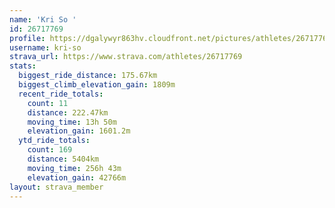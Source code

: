 ```yaml
---
name: 'Kri So '
id: 26717769
profile: https://dgalywyr863hv.cloudfront.net/pictures/athletes/26717769/7761026/14/large.jpg
username: kri-so
strava_url: https://www.strava.com/athletes/26717769
stats:
  biggest_ride_distance: 175.67km
  biggest_climb_elevation_gain: 1809m
  recent_ride_totals:
    count: 11
    distance: 222.47km
    moving_time: 13h 50m
    elevation_gain: 1601.2m
  ytd_ride_totals:
    count: 169
    distance: 5404km
    moving_time: 256h 43m
    elevation_gain: 42766m
layout: strava_member
--- 
```

